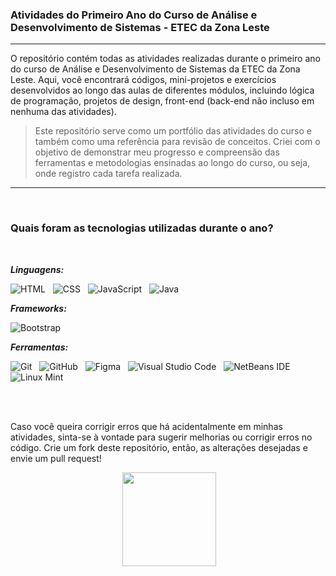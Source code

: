 ### Atividades do Primeiro Ano do Curso de Análise e Desenvolvimento de Sistemas - ETEC da Zona Leste

___

O repositório contém todas as atividades realizadas durante o primeiro ano do curso de Análise e Desenvolvimento de Sistemas da ETEC da Zona Leste. Aqui, você encontrará códigos, mini-projetos e exercícios desenvolvidos ao longo das aulas de diferentes módulos, incluindo lógica de programação, projetos de design, front-end (back-end não incluso em nenhuma das atividades).


> Este repositório serve como um portfólio das atividades do curso e também como uma referência para revisão de conceitos. Criei com o objetivo de demonstrar meu progresso e compreensão das ferramentas e metodologias ensinadas ao longo do curso, ou seja, onde registro cada tarefa realizada.

___

<br>

### Quais foram as tecnologias utilizadas durante o ano?

<br>

***Linguagens:***

![HTML](https://img.shields.io/badge/HTML-021dfe?style=for-the-badge&logo=html5&logoColor=white) &nbsp;
![CSS](https://img.shields.io/badge/CSS-0086ff?&style=for-the-badge&logo=css3&logoColor=white) &nbsp;
![JavaScript](https://img.shields.io/badge/JavaScript-021dfe?style=for-the-badge&logo=javascript&logoColor=white) &nbsp;
![Java](https://img.shields.io/badge/java-%230086ff.svg?style=for-the-badge&logo=openjdk&logoColor=white) &nbsp;

***Frameworks:***

![Bootstrap](https://img.shields.io/badge/Bootstrap-021dfe?style=for-the-badge&logo=bootstrap&logoColor=white)

***Ferramentas:***

![Git](https://img.shields.io/badge/Git-0086ff?style=for-the-badge&logo=git&logoColor=white) &nbsp;
![GitHub](https://img.shields.io/badge/GitHub-021dfe?style=for-the-badge&logo=github&logoColor=white) &nbsp;
![Figma](https://img.shields.io/badge/figma-%230086ff.svg?style=for-the-badge&logo=figma&logoColor=white) &nbsp;
![Visual Studio Code](https://img.shields.io/badge/Visual%20Studio%20Code-021dfe.svg?style=for-the-badge&logo=visual-studio-code&logoColor=white) &nbsp;
![NetBeans IDE](https://img.shields.io/badge/NetBeansIDE-0086ff.svg?style=for-the-badge&logo=apache-netbeans-ide&logoColor=white) &nbsp;
![Linux Mint](https://img.shields.io/badge/Linux%20Mint-021dfe?style=for-the-badge&logo=Linux%20Mint&logoColor=white)

<br>
<br>

Caso você queira corrigir erros que há acidentalmente em minhas atividades, sinta-se à vontade para sugerir melhorias ou corrigir erros no código. Crie um fork deste repositório, então, as alterações desejadas e envie um pull request!

<div align="center">
<img height="60"> <img src="https://cdn-assets-eu.frontify.com/s3/frontify-enterprise-files-eu/eyJwYXRoIjoic3VwZXJjZWxsXC9maWxlXC9XenVvenFYNTVoN1c2Skw0RGJoYy5wbmcifQ:supercell:_hV2sGF0a-2yomZrXp6BPSfyUO5D8bDXWiFFOil5nAk?width=2400" width="150">
</div>



